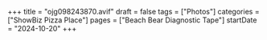 +++
title = "ojg098243870.avif"
draft = false
tags = ["Photos"]
categories = ["ShowBiz Pizza Place"]
pages = ["Beach Bear Diagnostic Tape"]
startDate = "2024-10-20"
+++
